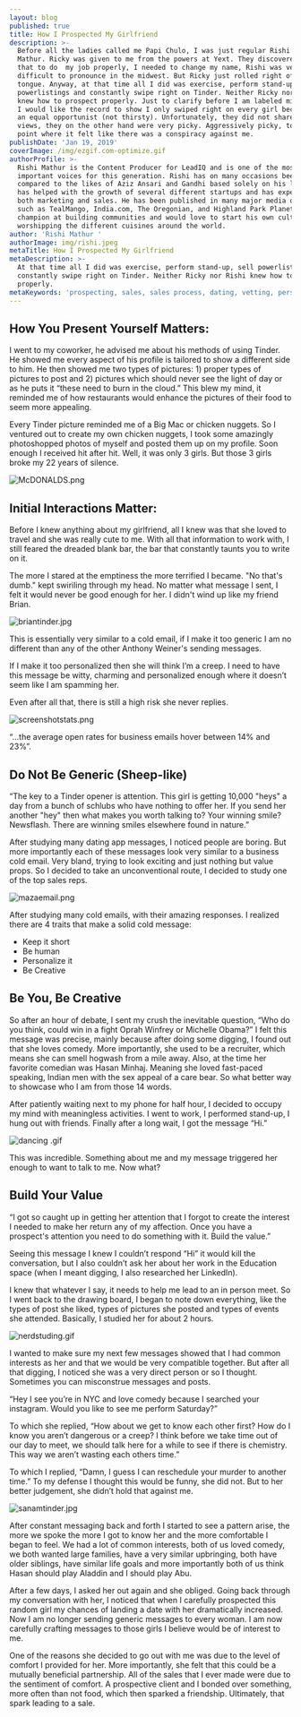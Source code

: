 ```yaml
---
layout: blog
published: true
title: How I Prospected My Girlfriend
description: >-
  Before all the ladies called me Papi Chulo, I was just regular Rishi “Ricky”
  Mathur. Ricky was given to me from the powers at Yext. They discovered for me
  that to do  my job properly, I needed to change my name, Rishi was very
  difficult to pronounce in the midwest. But Ricky just rolled right off the
  tongue. Anyway, at that time all I did was exercise, perform stand-up, sell
  powerlistings and constantly swipe right on Tinder. Neither Ricky nor Rishi
  knew how to prospect properly. Just to clarify before I am labeled misogynist,
  I would like the record to show I only swiped right on every girl because I am
  an equal opportunist (not thirsty). Unfortunately, they did not share my
  views, they on the other hand were very picky. Aggressively picky, to the
  point where it felt like there was a conspiracy against me.
publishDate: 'Jan 19, 2019'
coverImage: /img/ezgif.com-optimize.gif
authorProfile: >-
  Rishi Mathur is the Content Producer for LeadIQ and is one of the most
  important voices for this generation. Rishi has on many occasions been
  compared to the likes of Aziz Ansari and Gandhi based solely on his looks. He
  has helped with the growth of several different startups and has experience in
  both marketing and sales. He has been published in many major media outlets
  such as TealMango, India.com, The Oregonian, and Highland Park Planet. He is a
  champion at building communities and would love to start his own cult
  worshipping the different cuisines around the world.
author: 'Rishi Mathur '
authorImage: img/rishi.jpeg
metaTitle: How I Prospected My Girlfriend
metaDescription: >-
  At that time all I did was exercise, perform stand-up, sell powerlistings and
  constantly swipe right on Tinder. Neither Ricky nor Rishi knew how to prospect
  properly.
metaKeywords: 'prospecting, sales, sales process, dating, vetting, personalizaiton'
---
```



## How You Present Yourself Matters: 

I went to my coworker, he advised me about his methods of using Tinder. He showed me every aspect of his profile is tailored to show a different side to him. He then showed me two types of pictures: 1) proper types of pictures to post and 2) pictures which should never see the light of day or as he puts it “these need to burn in the cloud.” This blew my mind, it reminded me of how restaurants would enhance the pictures of their food to seem more appealing. 

Every Tinder picture reminded me of a Big Mac or chicken nuggets. So I ventured out to create my own chicken nuggets, I took some amazingly photoshopped photos of myself and posted them up on my profile. Soon enough I received hit after hit. Well, it was only 3 girls. But those 3 girls broke my 22 years of silence.

![McDONALDS.png](img/McDONALDS.png)

## Initial Interactions Matter:

Before I knew anything about my girlfriend, all I knew was that she loved to travel and  she was really cute to me. With all that information to work with, I still feared the dreaded blank bar, the bar that constantly taunts you to write on it. 

The more I stared at the emptiness the more terrified I became. "No that's dumb." kept swiriling through my head. No matter what message I sent, I felt it would never be good enough for her. I didn't wind up like my friend Brian.

![briantinder.jpg](img/briantinder.jpg)


This is essentially very similar to a cold email, if I make it too generic I am no different than any of the other Anthony Weiner's sending messages. 

If I make it too personalized then she will think I’m a creep. I need to have this message be witty, charming and personalized enough where it doesn’t seem like I am spamming her. 

Even after all that, there is still a high risk she never replies.   

![screenshotstats.png](img/screenshotstats.png)

 “...the average open rates for business emails hover between 14% and 23%”. 

## Do Not Be Generic (Sheep-like)

“The key to a Tinder opener is attention. This girl is getting 10,000 "heys" a day from a bunch of schlubs who have nothing to offer her. If you send her another "hey" then what makes you worth talking to? Your winning smile? Newsflash. There are winning smiles elsewhere found in nature.” 

After studying many dating app messages, I noticed people are boring.  But more importantly each of these messages look very similar to a business cold email. Very bland, trying to look exciting and just nothing but value props. So I decided to take an unconventional route, I decided to study one of the top sales reps. 

![mazaemail.png](img/mazaemail.png)

After studying many cold emails, with their amazing responses. I realized there are 4 traits that make a solid cold message:

- Keep it short
- Be human
- Personalize it
- Be Creative

## Be You, Be Creative

So after an hour of debate, I sent my crush the inevitable question, “Who do you think, could win in a fight Oprah Winfrey or Michelle Obama?” I felt this message was precise, mainly because after doing some digging, I found out that she loves comedy. More importantly, she used to be a recruiter, which means she can smell hogwash from a mile away. Also, at the time her favorite comedian was Hasan Minhaj. Meaning she loved fast-paced speaking, Indian men with the sex appeal of a care bear. So what better way to showcase who I am from those 14 words. 

After patiently waiting next to my phone for half hour, I decided to occupy my mind with meaningless activities. I went to work, I performed stand-up, I hung out with friends. Finally after a long wait, I got the message “Hi.”

![dancing .gif](img/dancing%20.gif)

This was incredible. Something about me and my message triggered her enough to want to talk to me. Now what?

## Build Your Value

“I got so caught up in getting her attention that I forgot to create the interest I needed to make her return any of my affection. Once you have a prospect's attention you need to do something with it. Build the value.” 

Seeing this message I knew I couldn’t respond “Hi” it would kill the conversation, but I also couldn’t ask her about her work in the Education space (when I meant digging, I also researched her LinkedIn). 

I knew that whatever I say, it needs to help me lead to an in person meet. So I went back to the drawing board, I began to note down everything, like the types of post she liked, types of pictures she posted and types of events she attended. Basically, I studied her for about 2 hours. 

![nerdstuding.gif](img/nerdstuding.gif)

I wanted to make sure my next few messages showed that I had common interests as her and that we would be very compatible together. But after all that digging, I noticed she was a very direct person or so I thought. Sometimes you can misconstrue messages and posts. 

“Hey I see you’re in NYC and love comedy because I searched your instagram. Would you like to see me perform Saturday?” 

To which she replied, “How about we get to know each other first? How do I know you aren’t dangerous or a creep? I think before we take time out of our day to meet, we should talk here for a while to see if there is chemistry. This way we aren’t wasting each others time.” 

To which I replied, “Damn, I guess I can reschedule your murder to another time.” To my defense I thought this would be funny, she did not. But to her better judgement, she didn’t hold that against me. 

![sanamtinder.jpg](img/sanamtinder.jpg)


After constant messaging back and forth I started to see a pattern arise, the more we spoke the more I got to know her and the more comfortable I began to feel. We had a lot of common interests, both of us loved comedy, we both wanted large families, have a very similar upbringing, both have older siblings, have similar life goals and more importantly both of us think Hasan should play Aladdin and I should play Abu.  

After a few days, I asked her out again and she obliged. Going back through my conversation with her, I noticed that when I carefully prospected this random girl my chances of landing a date with her dramatically increased. Now I am no longer sending generic messages to every woman. I am now carefully crafting messages to those girls I believe would be of interest to me. 

One of the reasons she decided to go out with me was due to the level of comfort I provided for her. More importantly, she felt that this could be a mutually beneficial partnership. All of the sales that I ever made were due to the sentiment of comfort. A prospective client and I bonded over something, more often than not food, which then sparked a friendship. Ultimately, that spark leading to a sale. 